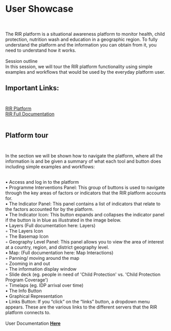 # User Showcase <br> <br>
The RIR platform is a situational awareness platform to monitor health, child protection, nutrition wash and education in a geographic region. To fully understand the platform and the information you can obtain from it, you need to understand how it works. <br> <br>
Session outline <br>
In this session, we will tour the RIR platform functionality using simple examples and workflows that would be used by the everyday platform user.
## Important Links: <br> <br>
[RIR Platform](https://staging.rir.kartoza.com/ "RIR Platform") <br>
[RIR Full Documentation](https://kartoza.github.io/rir-dashboard/pages/introduction.html/ "RIR Full Documentation")  <br> <br>
## Platform tour <br> <br>
In the section we will be shown how to navigate the platform, where all the information is and be given a summary of what each tool and button does including simple examples and workflows: <br> <br>
 
•        Access and log in to the platform <br>
•        Programme Interventions Panel: This group of buttons is used to navigate through the key areas of factors or indicators that the RIR platform accounts for. <br>
•        The Indicator Panel: This panel contains a list of indicators that relate to the factors accounted for by the platform. <br>
•        The Indicator Icon: This button expands and collapses the indicator panel if the button is in blue as illustrated in the image below. <br>
•        Layers (Full documentation here: Layers) <br>
◦            The Layers Icon  <br>
◦           The Basemap Icon <br>
◦           Geography Level Panel: This panel allows you to view the area of interest at a country, region, and district geography level. <br>
•        Map: (Full documentation here: Map Interactions) <br>
◦           Panning/ moving around the map <br>
◦           Zooming in and out <br>
◦           The information display window <br>
◦           Slide deck (eg. people in need of 'Child Protection' vs. 'Child Protection Program Coverage') <br>
◦           Timelaps (eg. IDP arrival over time) <br>
•        The Info Button <br>
•        Graphical Representation <br>
•        Links Button: If you “click” on the “links” button, a dropdown menu appears. These are the various links to the different servers that the RIR platform connects to. <br> <br>
 User Documentation [**Here**](https://kartoza.github.io/rir-dashboard/pages/using/index.html/ "**Here**") <br>
